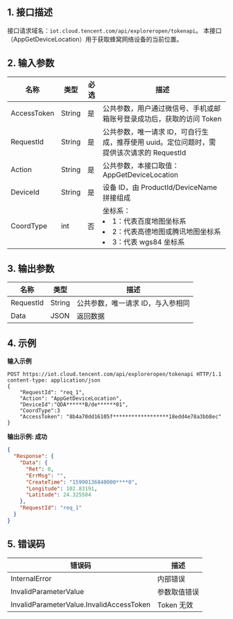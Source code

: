 
## 1. 接口描述

接口请求域名：`iot.cloud.tencent.com/api/exploreropen/tokenapi`。
本接口（AppGetDeviceLocation）用于获取蜂窝网络设备的当前位置。

## 2. 输入参数

| 名称        | 类型   | 必选 | 描述                                                         |
| ----------- | ------ | ---- | ------------------------------------------------------------ |
| AccessToken | String | 是   | 公共参数，用户通过微信号、手机或邮箱账号登录成功后，获取的访问 Token |
| RequestId   | String | 是   | 公共参数，唯一请求 ID，可自行生成，推荐使用 uuid。定位问题时，需提供该次请求的 RequestId |
| Action      | String | 是   | 公共参数，本接口取值：AppGetDeviceLocation                   |
| DeviceId    | String | 是   | 设备 ID，由 ProductId/DeviceName 拼接组成                     |
| CoordType   | int    | 否   | 坐标系：<li>1：代表百度地图坐标系<li>2：代表高德地图或腾讯地图坐标系<li>3：代表 wgs84 坐标系 |

## 3. 输出参数

| 名称      | 类型   | 描述                              |
| --------- | ------ | --------------------------------- |
| RequestId | String | 公共参数，唯一请求 ID，与入参相同 |
| Data      | JSON   | 返回数据                          |

## 4. 示例


**输入示例**

```HTTP
POST https://iot.cloud.tencent.com/api/exploreropen/tokenapi HTTP/1.1
content-type: application/json 
{
	"RequestId": "req_1",
	"Action": "AppGetDeviceLocation",
	"DeviceId":"QDA******B/de******01",
	"CoordType":3
	"AccessToken": "8b4a70dd16105f******************18edd4e78a3bb8ec"
}
```

**输出示例:  成功**

```json
{
  "Response": {
    "Data": {
      "Ret": 0,
      "ErrMsg": "",
      "CreateTime": "15990136840000****0",
      "Longitude": 102.83191,
      "Latitude": 24.325504
    },
    "RequestId": "req_1"
  }
}
```


## 5. 错误码

| 错误码                                   | 描述         |
| ---------------------------------------- | ------------ |
| InternalError                            | 内部错误     |
| InvalidParameterValue                    | 参数取值错误 |
| InvalidParameterValue.InvalidAccessToken | Token 无效    |
